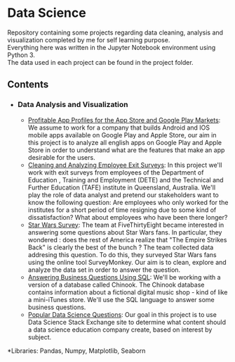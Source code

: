 # Data Science
Repository containing some projects regarding data cleaning, analysis and visualization completed by me for self learning purpose.  
Everything here was written in the Jupyter Notebook environment using Python 3.  
The data used in each project can be found in the project folder.  

## Contents  
  
  * ### **Data Analysis and Visualization**  
    
    * [Profitable App Profiles for the App Store and Google Play Markets](https://github.com/LucaMagini/Data-Science/blob/master/Profitable%20App%20Profiles%20for%20the%20App%20Store%20and%20Google%20Play%20Markets/Most_Requested_App_Profiles.ipynb): We assume to work for a company that builds Android and IOS mobile apps available on Google Play and Apple Store, our aim in this project is to analyze all english apps on Google Play and Apple Store in order to understand what are the features that make an app desirable for the users.  
    * [Cleaning and Analyzing Employee Exit Surveys](https://github.com/LucaMagini/Data-Science/blob/master/Cleaning%20And%20Analyzing%20Employee%20Exit%20Surveys/Cleaning%20And%20Analyzing%20Employee%20Exit%20Surveys.ipynb): In this project we'll work with exit surveys from employees of the Department of Education , Training and Employment (DETE) and the Technical and Further Education (TAFE) institute in Queensland, Australia. We'll play the role of data analyst and pretend our stakeholders want to know the following question: Are employees who only worked for the institutes for a short period of time resigning due to some kind of dissatisfaction? What about employees who have been there longer?
    * [Star Wars Survey](https://github.com/LucaMagini/Data-Science/blob/master/Star%20Wars%20Survey/Star%20Wars%20Survey.ipynb): The team at FiveThirtyEight became interested in answering some questions about Star Wars fans. In particular, they wondered : does the rest of America realize that "The Empire Strikes Back" is clearly the best of the bunch ? The team collected data addresing this question. To do this, they surveyed Star Wars fans using the online tool SurveyMonkey. Our aim is to clean, explore and analyze the data set in order to answer the question.
    * [Answering Business Questions Using SQL](https://github.com/LucaMagini/Data-Science/blob/master/Answering%20Business%20Questions%20using%20SQL/Answering%20Business%20Questions%20Using%20SQL.ipynb): We'll be working with a version of a database called Chinook. The Chinook database contains information about a fictional digital music shop - kind of like a mini-iTunes store. We'll use the SQL language to answer some business questions.
    * [Popular Data Science Questions](https://github.com/LucaMagini/Data-Science/blob/master/Popular%20Data%20Science%20Questions/Popular%20Data%20Science%20Questions.ipynb): Our goal in this project is to use Data Science Stack Exchange site to determine what content should a data science education company create, based on interest by subject.

*Libraries: Pandas, Numpy, Matplotlib, Seaborn
